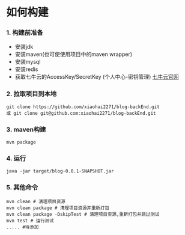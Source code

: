 # 如何构建
### 1. 构建前准备
- 安装jdk
- 安装maven(也可使使用项目中的maven wrapper)
- 安装mysql
- 安装redis
- 获取七牛云的AccessKey/SecretKey (个人中心-密钥管理) [七牛云官网](https://www.qiniu.com/)

### 2. 拉取项目到本地
``` shell script
git clone https://github.com/xiaohai2271/blog-backEnd.git
或 git clone git@github.com:xiaohai2271/blog-backEnd.git
```
 
### 3. maven构建
```shell script
mvn package
```

### 4. 运行
```shell script
java -jar target/blog-0.0.1-SNAPSHOT.jar
```

### 5. 其他命令
```shell script
mvn clean # 清理项目资源
mvn clean package # 清理项目资源并重新打包
mvn clean package -DskipTest # 清理项目资源,重新打包并跳过测试
mvn test # 运行测试 
..... #待添加
```